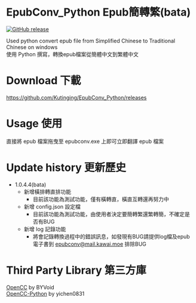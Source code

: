 # EpubConv_Python Epub簡轉繁(bata)
[![GitHub release](https://img.shields.io/github/release/Kutinging/EpubConv_Python.svg?style=plastic)](https://github.com/Kutinging/EpubConv_Python/releases)  
  
Used python convert epub file from Simplified Chinese to Traditional Chinese on windows  
使用 Python 撰寫，轉換epub檔案從簡體中文到繁體中文  
# Download 下載
https://github.com/Kutinging/EpubConv_Python/releases
# Usage 使用
直接將 epub 檔案拖曳至 epubconv.exe 上即可立即翻譯 epub 檔案
# Update history 更新歷史
* 1.0.4.4(bata)
  * 新增橫排轉直排功能
      * 目前該功能為測試功能，僅有橫轉直，橫直互轉還再努力中
  * 新增 config.json 設定檔
      * 目前該功能為測試功能，由使用者決定要簡轉繁還繁轉簡，不確定是否有BUG
  * 新增 log 記錄功能
      * 將會記錄轉換過程中的錯誤訊息，如發現有BUG請提供log檔及epub電子書到 epubconv@mail.kawai.moe 排除BUG
# Third Party Library 第三方庫
[OpenCC](https://github.com/BYVoid/OpenCC) by BYVoid  
[OpenCC-Python](https://github.com/yichen0831/opencc-python) by yichen0831  
